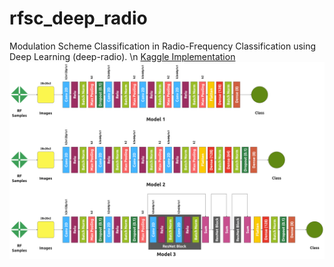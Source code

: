 # rfsc_deep_radio
Modulation Scheme Classification in Radio-Frequency Classification using Deep Learning (deep-radio).
\n
[Kaggle Implementation](https://www.kaggle.com/code/isurushanakalakmal/rfsc-classification)
![System Model](https://github.com/isurushanaka/rfsc_deep_radio/blob/main/Models.png)
